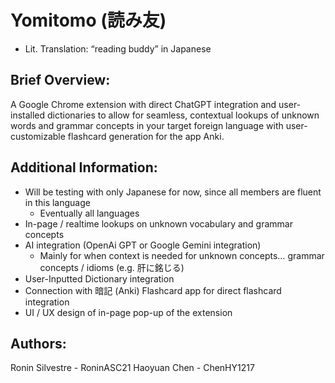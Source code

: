 # Yomitomo (読み友)
- Lit. Translation: “reading buddy” in Japanese

## Brief Overview:
A Google Chrome extension with direct ChatGPT integration and user-installed dictionaries to allow for seamless, contextual lookups of unknown words and grammar concepts in your target foreign language with user-customizable flashcard generation for the app Anki.

## Additional Information:
- Will be testing with only Japanese for now, since all members are fluent in this language
  - Eventually all languages
- In-page / realtime lookups on unknown vocabulary and grammar concepts
- AI integration (OpenAi GPT or Google Gemini integration)
  - Mainly for when context is needed for unknown concepts… grammar concepts / idioms (e.g. 肝に銘じる)
- User-Inputted Dictionary integration
- Connection with 暗記 (Anki) Flashcard app for direct flashcard integration
- UI / UX design of in-page pop-up of the extension 

## Authors: 
Ronin Silvestre - RoninASC21
Haoyuan Chen - ChenHY1217

